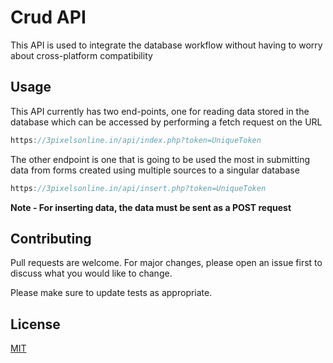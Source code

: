 # Crud API

This API is used to integrate the database workflow without having to worry about cross-platform compatibility

## Usage

This API currently has two end-points, one for reading data stored in the database which can be accessed by performing a fetch request on the URL
```javascript
https://3pixelsonline.in/api/index.php?token=UniqueToken
```


The other endpoint is one that is going to be used the most in submitting data from forms created using multiple sources to a singular database
```javascript
https://3pixelsonline.in/api/insert.php?token=UniqueToken
```
**Note - For inserting data, the data must be sent as a POST request** 

## Contributing
Pull requests are welcome. For major changes, please open an issue first to discuss what you would like to change.

Please make sure to update tests as appropriate.

## License
[MIT](https://choosealicense.com/licenses/mit/)